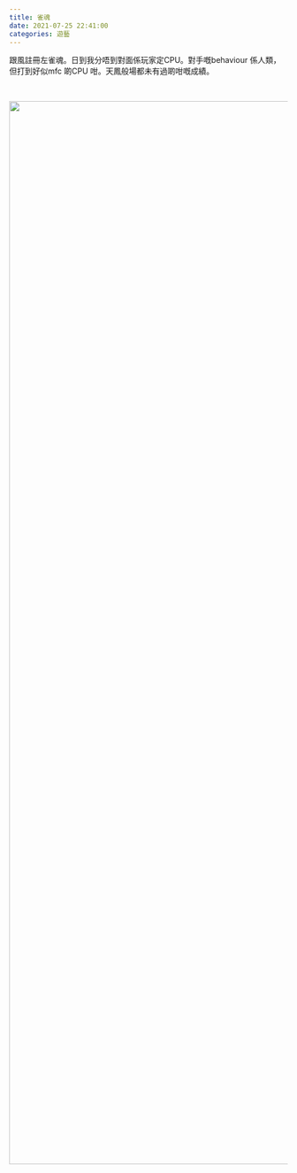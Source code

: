 ```yaml
---
title: 雀魂
date: 2021-07-25 22:41:00
categories: 遊藝
---
```


<p>跟風註冊左雀魂。日到我分唔到對面係玩家定CPU。對手嘅behaviour 係人類，但打到好似mfc 啲CPU 咁。天鳳般場都未有過啲咁嘅成績。</p>
<p><br></p>
<img data-caption="" data-size="normal" data-rawwidth="1920" data-rawheight="1080" class="origin_image zh-lightbox-thumb lazy" width="1920" data-original="https://pic3.zhimg.com/v2-b198043c18406a17dd0811acfc18b597_720w.jpg?source=3af55fa1" src="https://pic1.zhimg.com/v2-b198043c18406a17dd0811acfc18b597_720w.jpg?source=3af55fa1">
